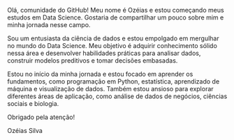 Olá, comunidade do GitHub! Meu nome é Ozéias e estou começando meus estudos em Data Science. Gostaria de compartilhar um pouco sobre mim e minha jornada nesse campo.

Sou um entusiasta da ciência de dados e estou empolgado em mergulhar no mundo do Data Science. Meu objetivo é adquirir conhecimento sólido nessa área e desenvolver habilidades práticas para analisar dados, construir modelos preditivos e tomar decisões embasadas.

Estou no início da minha jornada e estou focado em aprender os fundamentos, como programação em Python, estatística, aprendizado de máquina e visualização de dados. Também estou ansioso para explorar diferentes áreas de aplicação, como análise de dados de negócios, ciências sociais e biologia.

Obrigado pela atenção! 

Ozéias Silva
